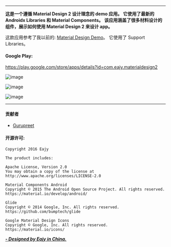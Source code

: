  
---  

**这是一个遵循 Material Design 2 设计理念的 demo 应用。
它使用了最新的 Androidx Libraries 和 Material Components。
该应用涵盖了很多材料设计的组件，展示如何使用 Material Design 2 来设计 app。**  
  
这款应用参考了我以前的: [Material Design Demo](https://github.com/Eajy/MaterialDesignDemo)。 它使用了 Support Libraries。  

  
#### Google Play:  
https://play.google.com/store/apps/details?id=com.eajy.materialdesign2  
  
![image](https://github.com/Eajy/MaterialDesign2/blob/master/pictures/1.png)

![image](https://github.com/Eajy/MaterialDesign2/blob/master/pictures/2.png)

![image](https://github.com/Eajy/MaterialDesign2/blob/master/pictures/3.png)
  
---  

#### 贡献者  
- [Gurupreet](https://github.com/Gurupreet)  

#### 开源许可:  
    Copyright 2016 Eajy  
      
    The product includes:  
      
    Apache License, Version 2.0  
    You may obtain a copy of the license at  
    http://www.apache.org/licenses/LICENSE-2.0  
      
    Material Components Android  
    Copyright © 2015 The Android Open Source Project. All rights reserved. 
    https://material.io/develop/android/  
      
    Glide  
    Copyright © 2014 Google, Inc. All rights reserved.  
    https://github.com/bumptech/glide  
      
    Google Material Design Icons  
    Copyright © Google, Inc. All rights reserved.  
    https://material.io/icons/
  
[_**- Designed by Eajy in China.**_](https://sites.google.com/view/eajy)
